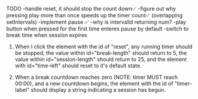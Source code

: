 TODO
-handle reset, it should stop the count down✅
-figure out why pressing play more than once speeds up the timer count✅ (overlapping setIntervals)
-implement pause ✅
-why is intervalId returning num?
-play button when pressed for the first time enteres pause by default
-switch to break time when session expires













1. When I click the element with the id of "reset", any running timer should be stopped, the value within id="break-length" should return to 5, the value within id="session-length" should return to 25, and the element with id="time-left" should reset to it's default state.



14. When a break countdown reaches zero (NOTE: timer MUST reach 00:00), and a new countdown begins, the element with the id of "timer-label" should display a string indicating a session has begun.



